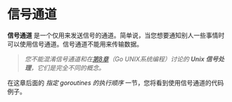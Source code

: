 # **信号通道**

**信号通道** 是一个仅用来发送信号的通道。简单说，当您想要通知别人一些事情时可以使用信号通道。信号通道不能用来传输数据。

> *您不能混淆信号通道和在[第8章](https://github.com/hantmac/Mastering_Go_ZH_CN/tree/master/eBook/chapter8/08.0.md)（Go UNIX系统编程）讨论的 **Unix 信号处理**，它们是完全不同的概念。*

在这章后面的 *指定 goroutines 的执行顺序* 一节，您将看到使用信号通道的代码例子。
